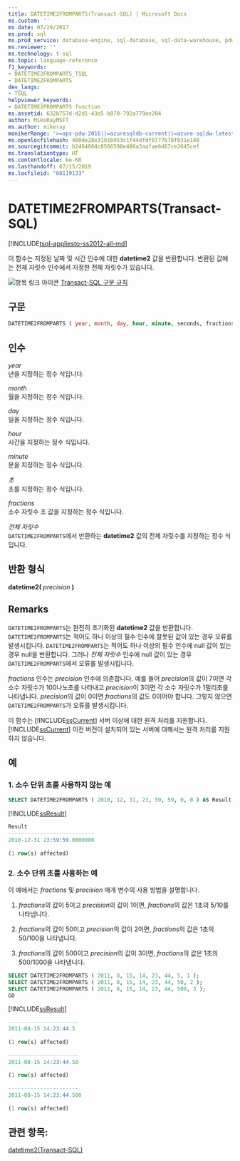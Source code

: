 ```yaml
---
title: DATETIME2FROMPARTS(Transact-SQL) | Microsoft Docs
ms.custom: ''
ms.date: 07/29/2017
ms.prod: sql
ms.prod_service: database-engine, sql-database, sql-data-warehouse, pdw
ms.reviewer: ''
ms.technology: t-sql
ms.topic: language-reference
f1_keywords:
- DATETIME2FROMPARTS_TSQL
- DATETIME2FROMPARTS
dev_langs:
- TSQL
helpviewer_keywords:
- DATETIME2FROMPARTS function
ms.assetid: 632b757d-d2d1-43a5-b870-792a779ae204
author: MikeRayMSFT
ms.author: mikeray
monikerRange: '>=aps-pdw-2016||=azuresqldb-current||=azure-sqldw-latest||>=sql-server-2016||=sqlallproducts-allversions||>=sql-server-linux-2017||=azuresqldb-mi-current'
ms.openlocfilehash: 400de28e3191b953c1f44dfdf0777678f031e140
ms.sourcegitcommit: b2464064c0566590e486a3aafae6d67ce2645cef
ms.translationtype: HT
ms.contentlocale: ko-KR
ms.lasthandoff: 07/15/2019
ms.locfileid: "68119133"
---
```

# <a name="datetime2fromparts-transact-sql"></a>DATETIME2FROMPARTS(Transact-SQL)
[!INCLUDE[tsql-appliesto-ss2012-all-md](../../includes/tsql-appliesto-ss2012-all-md.md)]

이 함수는 지정된 날짜 및 시간 인수에 대한 **datetime2** 값을 반환합니다. 반환된 값에는 전체 자릿수 인수에서 지정한 전체 자릿수가 있습니다.
  
![항목 링크 아이콘](../../database-engine/configure-windows/media/topic-link.gif "항목 링크 아이콘") [Transact-SQL 구문 규칙](../../t-sql/language-elements/transact-sql-syntax-conventions-transact-sql.md)
  
## <a name="syntax"></a>구문  
  
```sql
DATETIME2FROMPARTS ( year, month, day, hour, minute, seconds, fractions, precision )  
```  
  
## <a name="arguments"></a>인수  
*year*  
년을 지정하는 정수 식입니다.
  
*month*  
월을 지정하는 정수 식입니다.
  
*day*  
일을 지정하는 정수 식입니다.
  
*hour*  
시간을 지정하는 정수 식입니다.
  
*minute*  
분을 지정하는 정수 식입니다.
  
*초*  
초를 지정하는 정수 식입니다.
  
*fractions*  
소수 자릿수 초 값을 지정하는 정수 식입니다.
  
*전체 자릿수*  
`DATETIME2FROMPARTS`에서 반환하는 **datetime2** 값의 전체 자릿수를 지정하는 정수 식입니다.
  
## <a name="return-types"></a>반환 형식
**datetime2(** *precision* **)**
  
## <a name="remarks"></a>Remarks  
`DATETIME2FROMPARTS`는 완전히 초기화된 **datetime2** 값을 반환합니다. `DATETIME2FROMPARTS`는 적어도 하나 이상의 필수 인수에 잘못된 값이 있는 경우 오류를 발생시킵니다. `DATETIME2FROMPARTS`는 적어도 하나 이상의 필수 인수에 null 값이 있는 경우 null을 반환합니다. 그러나 *전체 자릿수* 인수에 null 값이 있는 경우 `DATETIME2FROMPARTS`에서 오류를 발생시킵니다.

*fractions* 인수는 *precision* 인수에 의존합니다. 예를 들어 *precision*의 값이 7이면 각 소수 자릿수가 100나노초를 나타내고 *precision*이 3이면 각 소수 자릿수가 1밀리초를 나타냅니다. *precision*의 값이 0이면 *fractions*의 값도 0이어야 합니다. 그렇지 않으면 `DATETIME2FROMPARTS`가 오류를 발생시킵니다.
  
이 함수는 [!INCLUDE[ssCurrent](../../includes/sscurrent-md.md)] 서버 이상에 대한 원격 처리를 지원합니다. [!INCLUDE[ssCurrent](../../includes/sscurrent-md.md)] 이전 버전이 설치되어 있는 서버에 대해서는 원격 처리를 지원하지 않습니다.
  
## <a name="examples"></a>예  
  
### <a name="a-an-example-without-fractions-of-a-second"></a>1\. 소수 단위 초를 사용하지 않는 예  
  
```sql
SELECT DATETIME2FROMPARTS ( 2010, 12, 31, 23, 59, 59, 0, 0 ) AS Result;  
```  
  
[!INCLUDE[ssResult](../../includes/ssresult-md.md)]
  
```sql
Result  
---------------------------  
2010-12-31 23:59:59.0000000  
  
(1 row(s) affected)  
```  
  
### <a name="b-example-with-fractions-of-a-second"></a>2\. 소수 단위 초를 사용하는 예  
이 예에서는 *fractions* 및 *precision* 매개 변수의 사용 방법을 설명합니다.
  
1.  *fractions*의 값이 5이고 *precision*의 값이 1이면, *fractions*의 값은 1초의 5/10를 나타냅니다.  
  
2.  *fractions*의 값이 50이고 *precision*의 값이 2이면, *fractions*의 값은 1초의 50/100을 나타냅니다.  
  
3.  *fractions*의 값이 500이고 *precision*의 값이 3이면, *fractions*의 값은 1초의 500/1000을 나타냅니다.  
  
```sql
SELECT DATETIME2FROMPARTS ( 2011, 8, 15, 14, 23, 44, 5, 1 );  
SELECT DATETIME2FROMPARTS ( 2011, 8, 15, 14, 23, 44, 50, 2 );  
SELECT DATETIME2FROMPARTS ( 2011, 8, 15, 14, 23, 44, 500, 3 );  
GO  
```  
  
[!INCLUDE[ssResult](../../includes/ssresult-md.md)]
  
```sql
----------------------  
2011-08-15 14:23:44.5  
  
(1 row(s) affected)  
  
----------------------  
2011-08-15 14:23:44.50  
  
(1 row(s) affected)  
  
----------------------  
2011-08-15 14:23:44.500  
  
(1 row(s) affected)  
```  
  
## <a name="see-also"></a>관련 항목:
[datetime2&#40;Transact-SQL&#41;](../../t-sql/data-types/datetime2-transact-sql.md)
  
  

